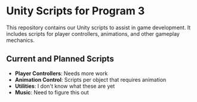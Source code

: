 # Unity Scripts for Program 3

This repository contains our Unity scripts to assist in game development. It includes scripts for player controllers, animations, and other gameplay mechanics.

## Current and Planned Scripts

- **Player Controllers**: Needs more work
- **Animation Control**: Scripts per object that requires animation
- **Utilities**: I don't know what these are yet
- **Music**: Need to figure this out
